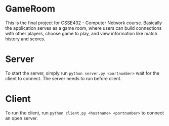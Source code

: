 # GameRoom
This is the final project for CSSE432 - Computer Network course. Basically the application serves as a game room, where users can build connections with other players, choose game to play, and view information like match history and scores. 

# Server
To start the server, simply run `python server.py <portnumber>` wait for the client to connect. The server needs to run before client.

# Client
To run the client, run `python client.py <hostname> <portnumber>` to connect an open server.